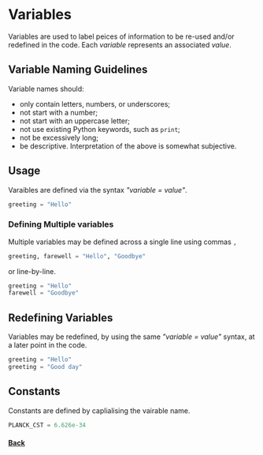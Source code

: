 # Variables
Variables are used to label peices of information to be re-used and/or redefined in the code.
Each _variable_ represents an associated _value_.

## Variable Naming Guidelines
Variable names should:
- only contain letters, numbers, or underscores;
- not start with a number;
- not start with an uppercase letter;
- not use existing Python keywords, such as ```print```;
- not be excessively long;
- be descriptive.
Interpretation of the above is somewhat subjective. 

## Usage
Varaibles are defined via the syntax _"variable = value"_. 
```python
greeting = "Hello"
```

### Defining Multiple variables
Multiple variables may be defined across a single line using commas ```,``` 
```python
greeting, farewell = "Hello", "Goodbye"
```
or line-by-line.
```python
greeting = "Hello"
farewell = "Goodbye"
```

## Redefining Variables
Variables may be redefined, by using the same _"variable = value"_ syntax, at a later point in the code.
```python
greeting = "Hello"
greeting = "Good day"
```

## Constants
Constants are defined by caplialising the vairable name.
```python
PLANCK_CST = 6.626e-34
```
#### [Back](README.md)
